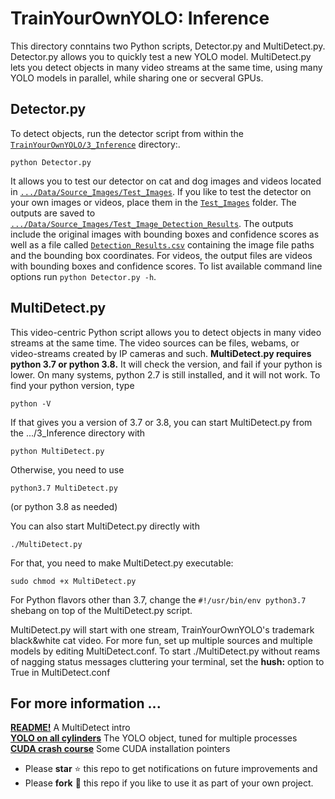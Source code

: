 # TrainYourOwnYOLO: Inference

This directory conntains two Python scripts, Detector.py and MultiDetect.py. Detector.py allows you to quickly test a new YOLO model. MultiDetect.py lets you detect objects in many video streams at the same time, using many YOLO models in parallel, while sharing one or secveral GPUs.

## Detector.py

To detect objects, run the detector script from within the [`TrainYourOwnYOLO/3_Inference`](/3_Inference/) directory:.

```
python Detector.py
```

It allows you to test our detector on cat and dog images and videos located in [`.../Data/Source_Images/Test_Images`](/Data/Source_Images/Test_Images). If you like to test the detector on your own images or videos, place them in the [`Test_Images`](/Data/Source_Images/Test_Images) folder. The outputs are saved to [`.../Data/Source_Images/Test_Image_Detection_Results`](/Data/Source_Images/Test_Image_Detection_Results). The outputs include the original images with bounding boxes and confidence scores as well as a file called [`Detection_Results.csv`](/Data/Source_Images/Test_Image_Detection_Results/Detection_Results.csv) containing the image file paths and the bounding box coordinates. For videos, the output files are videos with bounding boxes and confidence scores. To list available command line options run `python Detector.py -h`.

## MultiDetect.py

This video-centric Python script allows you to detect objects in many video streams at the same time. The video sources can be files, webams, or video-streams created by IP cameras and such.  **MultiDetect.py requires python 3.7 or python 3.8.** It will check the version, and fail if your python is lower. On many systems, python 2.7 is still installed, and it will not work. To find your python version, type

```
python -V
```

If that gives you a version of 3.7 or 3.8, you can start MultiDetect.py from the .../3_Inference directory with

```
python MultiDetect.py
```

Otherwise, you need to use

```
python3.7 MultiDetect.py
```
(or python 3.8 as needed)


You can also start MultiDetect.py directly with

```
./MultiDetect.py
```

For that, you need to make MultiDetect.py executable: 

```
sudo chmod +x MultiDetect.py
```

For Python flavors other than 3.7, change the `#!/usr/bin/env python3.7` shebang on top of the  MultiDetect.py script.

MultiDetect.py will start with one stream, TrainYourOwnYOLO's trademark black&white cat video. For more fun, set up multiple sources and multiple models by editing MultiDetect.conf. To start ./MultiDetect.py without reams of nagging status messages cluttering your terminal, set the **hush:** option to True in MultiDetect.conf

## For more information ... 

[**README!**](/README.md) A MultiDetect intro<br>
[**YOLO on all cylinders**](/MultiYOLO.md) The YOLO object, tuned for multiple processes<br>
[**CUDA crash course**](/CUDA101.md) Some CUDA installation pointers<br> 

- Please **star** ⭐ this repo to get notifications on future improvements and
- Please **fork** 🍴 this repo if you like to use it as part of your own project.


 
 
